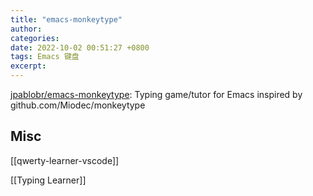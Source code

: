 ```yaml
---
title: "emacs-monkeytype"
author: 
categories: 
date: 2022-10-02 00:51:27 +0800
tags: Emacs 键盘
excerpt: 
---
```







[jpablobr/emacs-monkeytype](https://github.com/jpablobr/emacs-monkeytype): Typing game/tutor for Emacs inspired by github.com/Miodec/monkeytype




## Misc

[[qwerty-learner-vscode]]

[[Typing Learner]]



